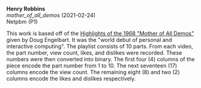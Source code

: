 **Henry Robbins**<br/>
*mother_of_all_demos* (2021-02-24)<br/>
Netpbm (P1)

This work is based off of the [Highlights of the 1968 "Mother of All
Demos"](https://youtube.com/playlist?list=PLCGFadV4FqU2yAqCzKaxnKKXgnJBUrKTE)
given by Doug Engelbart. It was the "world debut of personal and interactive
computing". The playlist consists of 10 parts. From each video, the part
number, view count, likes, and dislikes were recorded. These numbers were then
converted into binary. The first four (4) columns of the piece encode the part
number from 1 to 10. The next seventeen (17) columns encode the view count. The
remaining eight (8) and two (2) columns encode the likes and dislikes
respectively.